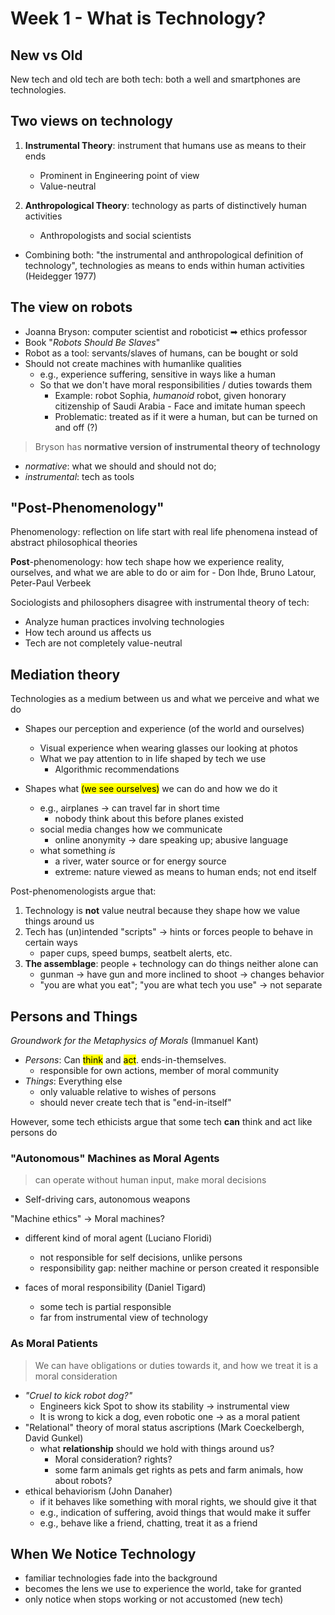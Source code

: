 # Week 1 - What is Technology?

## New vs Old

New tech and old tech are both tech: both a well and smartphones are technologies.

## Two views on technology

1. **Instrumental Theory**: instrument that humans use as means to their ends
    - Prominent in Engineering point of view
    - Value-neutral

2. **Anthropological Theory**: technology as parts of distinctively human activities
    - Anthropologists and social scientists

- Combining both: "the instrumental and anthropological definition of technology", technologies as means to ends within human activities (Heidegger 1977)

## The view on robots

- Joanna Bryson: computer scientist and roboticist ➡ ethics professor
- Book "_Robots Should Be Slaves_"
- Robot as a tool: servants/slaves of humans, can be bought or sold
- Should not create machines with humanlike qualities
  - e.g., experience suffering, sensitive in ways like a human
  - So that we don't have moral responsibilities / duties towards them
    - Example: robot Sophia, _humanoid_ robot, given honorary citizenship of Saudi Arabia - Face and imitate human speech
    - Problematic: treated as if it were a human, but can be turned on and off (?)

> Bryson has **normative version of instrumental theory of technology**

- _normative_: what we should and should not do;
- _instrumental_: tech as tools

## "Post-Phenomenology"

Phenomenology: reflection on life start with real life phenomena instead of abstract philosophical theories

**Post**-phenomenology: how tech shape how we experience reality, ourselves, and what we are able to do or aim for
    - Don Ihde, Bruno Latour, Peter-Paul Verbeek

Sociologists and philosophers disagree with instrumental theory of tech:

- Analyze human practices involving technologies
- How tech around us affects us
- Tech are not completely value-neutral

## Mediation theory

Technologies as a medium between us and what we perceive and what we do

- Shapes our perception and experience (of the world and ourselves)
  - Visual experience when wearing glasses our looking at photos
  - What we pay attention to in life shaped by tech we use
    - Algorithmic recommendations

- Shapes what <mark>(we see ourselves)</mark> we can do and how we do it
  - e.g., airplanes → can travel far in short time
    - nobody think about this before planes existed
  - social media changes how we communicate
    - online anonymity → dare speaking up; abusive language
  - what something _is_
    - a river, water source or for energy source
    - extreme: nature viewed as means to human ends; not end itself

Post-phenomenologists argue that:

1. Technology is **not** value neutral because they shape how we value things around us
2. Tech has (un)intended "scripts" → hints or forces people to behave in certain ways
    - paper cups, speed bumps, seatbelt alerts, etc.
3. **The assemblage**: people + technology can do things neither alone can
    - gunman → have gun and more inclined to shoot → changes behavior
    - "you are what you eat"; "you are what tech you use" → not separate

## Persons and Things

_Groundwork for the Metaphysics of Morals_ (Immanuel Kant)

- _Persons_: Can <mark>think</mark> and <mark>act</mark>. ends-in-themselves.
  - responsible for own actions, member of moral community
- _Things_: Everything else
  - only valuable relative to wishes of persons
  - should never create tech that is "end-in-itself"

However, some tech ethicists argue that some tech **can** think and act like persons do

### "Autonomous" Machines as Moral Agents

> can operate without human input, make moral decisions

- Self-driving cars, autonomous weapons

"Machine ethics" → Moral machines?

- different kind of moral agent (Luciano Floridi)
  - not responsible for self decisions, unlike persons
  - responsibility gap: neither machine or person created it responsible

- faces of moral responsibility (Daniel Tigard)
  - some tech is partial responsible
  - far from instrumental view of technology

### As Moral Patients

> We can have obligations or duties towards it, and how we treat it is a moral consideration

- _"Cruel to kick robot dog?"_
  - Engineers kick Spot to show its stability → instrumental view
  - It is wrong to kick a dog, even robotic one → as a moral patient
- "Relational" theory of moral status ascriptions (Mark Coeckelbergh, David Gunkel)
  - what **relationship** should we hold with things around us?
    - Moral consideration? rights?
    - some farm animals get rights as pets and farm animals, how about robots?
- ethical behaviorism (John Danaher)
  - if it behaves like something with moral rights, we should give it that
  - e.g., indication of suffering, avoid things that would make it suffer
  - e.g., behave like a friend, chatting, treat it as a friend

## When We Notice Technology

- familiar technologies fade into the background
- becomes the lens we use to experience the world, take for granted
- only notice when stops working or not accustomed (new tech)
